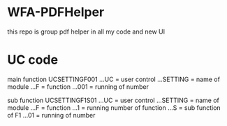 # WFA-PDFHelper
this repo is group pdf helper in all my code and new UI 

# UC code
main function
UCSETTINGF001
...UC = user control
...SETTING = name of module
...F = function
...001 = running of number

sub function
UCSETTINGF1S01
...UC = user control
...SETTING = name of module
...F = function
...1 = running number of function
...S = sub function of F1
...01 = running of number

